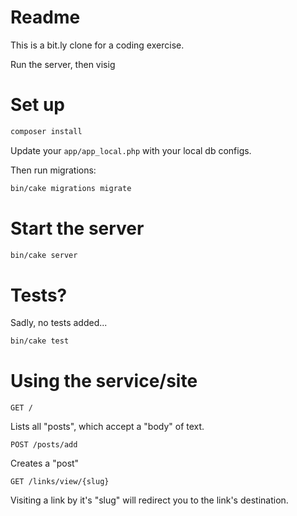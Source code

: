 # Readme

This is a bit.ly clone for a coding exercise. 

Run the server, then visig

# Set up

```bash
composer install
```

Update your `app/app_local.php` with your local db configs.

Then run migrations:

```bash
bin/cake migrations migrate
```

# Start the server

```bash
bin/cake server
```

# Tests?

Sadly, no tests added...

```bash
bin/cake test
```

# Using the service/site

`GET /`

Lists all "posts", which accept a "body" of text.

`POST /posts/add`

Creates a "post"

`GET /links/view/{slug}`

Visiting a link by it's "slug" will redirect you to the link's destination.
